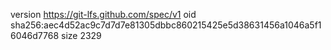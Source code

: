 version https://git-lfs.github.com/spec/v1
oid sha256:aec4d52ac9c7d7d7e81305dbbc860215425e5d38631456a1046a5f16046d7768
size 2329
